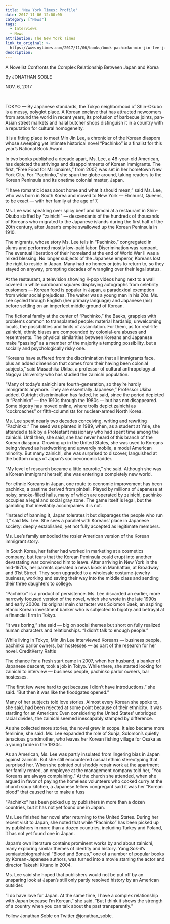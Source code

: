 ```yaml
---
title: 'New York Times: Profile'
date: 2017-11-06 12:00:00
category: ["News"]
tags:
  - Interviews
  - News
attribution: The New York Times
link_to_original: >-
  https://www.nytimes.com/2017/11/06/books/book-pachinko-min-jin-lee-japan-korea.html
description:
---
```



A Novelist Confronts the Complex Relationship Between Japan and Korea

By JONATHAN SOBLE

NOV. 6, 2017

&nbsp;

TOKYO — By Japanese standards, the Tokyo neighborhood of Shin-Okubo is a messy, polyglot place. A Korean enclave that has attracted newcomers from around the world in recent years, its profusion of barbecue joints, pan-Asian street markets and halal butcher shops distinguish it in a country with a reputation for cultural homogeneity.

It is a fitting place to meet Min Jin Lee, a chronicler of the Korean diaspora whose sweeping yet intimate historical novel “Pachinko” is a finalist for this year’s National Book Award.

In two books published a decade apart, Ms. Lee, a 48-year-old American, has depicted the strivings and disappointments of Korean immigrants. The first, “Free Food for Millionaires,” from 2007, was set in her hometown New York City. For “Pachinko,” she spun the globe around, taking readers to the Korean Peninsula and its onetime colonial master, Japan.

“I have romantic ideas about home and what it should mean,” said Ms. Lee, who was born in South Korea and moved to New York — Elmhurst, Queens, to be exact — with her family at the age of 7.

Ms. Lee was speaking over spicy beef and kimchi at a restaurant in Shin-Okubo staffed by “zainichi” — descendants of the hundreds of thousands of Koreans who migrated to the Japanese islands during the first half of the 20th century, after Japan’s empire swallowed up the Korean Peninsula in 1910.

The migrants, whose story Ms. Lee tells in “Pachinko,” congregated in slums and performed mostly low-paid labor. Discrimination was rampant. The eventual liberation of their homeland at the end of World War II was a mixed blessing: No longer subjects of the Japanese emperor, Koreans lost the right to reside in Japan. Many had no homes or jobs to return to, so they stayed on anyway, prompting decades of wrangling over their legal status.

At the restaurant, a television showing K-pop videos hung next to a wall covered in white cardboard squares displaying autographs from celebrity customers — Korean food is popular in Japan, a paradoxical exemption from wider social prejudices. The waiter was a young man in his 20s. Ms. Lee cycled through English (her primary language) and Japanese (his) before settling on an imperfect middle ground of Korean.

The fictional family at the center of “Pachinko,” the Baeks, grapples with problems common to transplanted people: material hardship, unwelcoming locals, the possibilities and limits of assimilation. For them, as for real-life zainichi, ethnic biases are compounded by colonial-era abuses and resentments. The physical similarities between Koreans and Japanese make “passing” as a member of the majority a tempting possibility, but a socially and psychologically risky one.

“Koreans have suffered from the discrimination that all immigrants face, plus an added dimension that comes from their having been colonial subjects,” said Masachika Ukiba, a professor of cultural anthropology at Nagoya University who has studied the zainichi population.

“Many of today’s zainichi are fourth-generation, so they’re hardly immigrants anymore. They are essentially Japanese,” Professor Ukiba added. Outright discrimination has faded, he said, since the period depicted in “Pachinko” — the 1910s through the 1980s — but has not disappeared. Some bigotry has moved online, where trolls depict zainichi as “cockroaches” or fifth-columnists for nuclear-armed North Korea.

Ms. Lee spent nearly two decades conceiving, writing and rewriting “Pachinko.” The seed was planted in 1989, when, as a student at Yale, she attended a talk by a Protestant missionary who had spent time among the zainichi. Until then, she said, she had never heard of this branch of the Korean diaspora. Growing up in the United States, she was used to Koreans being viewed as hardworking and upwardly mobile, a model American minority. But many zainichi, she was surprised to discover, languished at the bottom rungs of Japan’s socioeconomic ladder.

“My level of research became a little neurotic,” she said. Although she was a Korean immigrant herself, she was entering a completely new world.

For ethnic Koreans in Japan, one route to economic improvement has been pachinko, a pastime derived from pinball. Played by millions of Japanese at noisy, smoke-filled halls, many of which are operated by zainichi, pachinko occupies a legal and social gray zone. The game itself is legal, but the gambling that inevitably accompanies it is not.

“Instead of banning it, Japan tolerates it but disparages the people who run it,” said Ms. Lee. She sees a parallel with Koreans’ place in Japanese society: deeply established, yet not fully accepted as legitimate members.

Ms. Lee’s family embodied the rosier American version of the Korean immigrant story.

In South Korea, her father had worked in marketing at a cosmetics company, but fears that the Korean Peninsula could erupt into another devastating war convinced him to leave. After arriving in New York in the mid-1970s, her parents operated a news kiosk in Manhattan, at Broadway and 31st Street. They soon upgraded to a wholesale costume-jewelry business, working and saving their way into the middle class and sending their three daughters to college.

“Pachinko” is a product of persistence. Ms. Lee discarded an earlier, more narrowly focused version of the novel, which she wrote in the late 1990s and early 2000s. Its original main character was Solomon Baek, an aspiring ethnic Korean investment banker who is subjected to bigotry and betrayal at a financial firm in Tokyo.

“It was boring,” she said — big on social themes but short on fully realized human characters and relationships. “I didn’t talk to enough people.”

While living in Tokyo, Min Jin Lee interviewed Koreans — business people, pachinko parlor owners, bar hostesses — as part of the research for her novel. CreditKerry Raftis

The chance for a fresh start came in 2007, when her husband, a banker of Japanese descent, took a job in Tokyo. While there, she started looking for zainichi to interview — business people, pachinko parlor owners, bar hostesses.

“The first few were hard to get because I didn’t have introductions,” she said. “But then it was like the floodgates opened.”

Many of her subjects told love stories. Almost every Korean she spoke to, she said, had been rejected at some point because of their ethnicity. It was startling for an American: Even considering the United States’ unbridged racial divides, the zainichi seemed inescapably stamped by difference.

As she collected more stories, the novel grew in scope. It also became more feminine, she said. Ms. Lee expanded the role of Sunja, Solomon’s quietly tenacious grandmother, who leaves her Korean fishing village for Osaka as a young bride in the 1930s.

As an American, Ms. Lee was partly insulated from lingering bias in Japan against zainichi. But she still encountered casual ethnic stereotyping that surprised her. When she pointed out shoddy repair work at the apartment her family rented, an employee at the management company told her, “You Koreans are always complaining.” At the church she attended, when she argued in favor of paying the homeless volunteers who cooked curry at the church soup kitchen, a Japanese fellow congregant said it was her “Korean blood” that caused her to make a fuss

“Pachinko” has been picked up by publishers in more than a dozen countries, but it has not yet found one in Japan.

Ms. Lee finished her novel after returning to the United States. During her recent visit to Japan, she noted that while “Pachinko” has been picked up by publishers in more than a dozen countries, including Turkey and Poland, it has not yet found one in Japan.

Japan’s own literature contains prominent works by and about zainichi, many exploring similar themes of identity and history. Yang Sok-il’s semiautobiographical “Blood and Bones,” one of a number of popular books by Korean-Japanese authors, was turned into a movie starring the actor and director Takeshi Kitano in 2004.

Ms. Lee said she hoped that publishers would not be put off by an unsparing look at Japan’s still only partly resolved history by an American outsider.

“I do have love for Japan. At the same time, I have a complex relationship with Japan because I’m Korean,” she said. “But I think it shows the strength of a country when you can talk about the past transparently.”

Follow Jonathan Soble on Twitter @jonathan_soble.